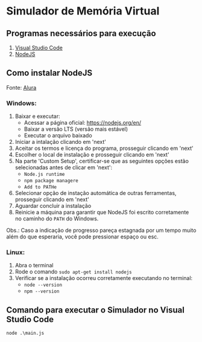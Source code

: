 # Simulador de Memória Virtual

## Programas necessários para execução
1) [Visual Studio Code](https://code.visualstudio.com/download)
2) [NodeJS](https://nodejs.org/en/)

## Como instalar NodeJS
Fonte: [Alura](https://www.alura.com.br/artigos/instalando-nodejs-no-windows-e-linux?gclid=CjwKCAjw_tWRBhAwEiwALxFPoap3bWmOvd9EUqPG94gq3f6Ek6XiPhyw5mLc5hcWAmpsGOC4WJdpfRoC-9QQAvD_BwE)

### Windows:
1) Baixar e executar:
   - Acessar a página oficial: https://nodejs.org/en/
   - Baixar a versão LTS (versão mais estável)
   - Executar o arquivo baixado
2) Iniciar a intalação clicando em 'next'
3) Aceitar os termos e licença do programa, prosseguir clicando em 'next'
4) Escolher o local de instalação e prosseguir clicando em 'next'
5) Na parte 'Custom Setup', certificar-se que as seguintes opções estão selecionadas antes de clicar em 'next':
   - ```Node.js runtime``` 
   - ```npm package managere```
   - ```Add to PATHe``` 
6) Selecionar opção de instação automática de outras ferramentas, prosseguir clicando em 'next'
7) Aguardar concluir a instalação
8) Reinicie a máquina para garantir que NodeJS foi escrito corretamente no caminho do ```PATH``` do Windows.

Obs.: Caso a indicação de progresso pareça estagnada por um tempo muito além do que esperaria, você pode pressionar espaço ou esc.

### Linux:

1) Abra o terminal
2) Rode o comando ```sudo apt-get install nodejs```
3) Verificar se a instalação ocorreu corretamente executando no terminal:
   - ```node --version``` 
   - ```npm --version```

## Comando para executar o Simulador no Visual Studio Code
```node .\main.js```
